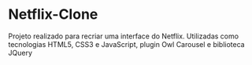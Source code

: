 # Netflix-Clone
Projeto realizado para recriar uma interface do Netflix. Utilizadas como tecnologias HTML5, CSS3 e JavaScript, plugin Owl Carousel e biblioteca JQuery
